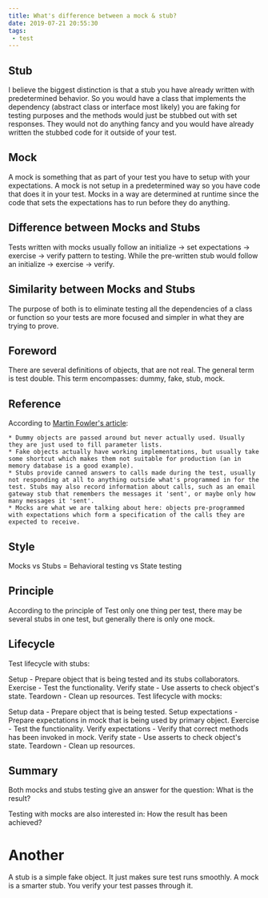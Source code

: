 ```yaml
---
title: What's difference between a mock & stub?
date: 2019-07-21 20:55:30
tags:
 - test
---
```


## Stub

I believe the biggest distinction is that a stub you have already written with predetermined behavior. So you would have a class that implements the dependency (abstract class or interface most likely) you are faking for testing purposes and the methods would just be stubbed out with set responses. They would not do anything fancy and you would have already written the stubbed code for it outside of your test.

## Mock

A mock is something that as part of your test you have to setup with your expectations. A mock is not setup in a predetermined way so you have code that does it in your test. Mocks in a way are determined at runtime since the code that sets the expectations has to run before they do anything.

## Difference between Mocks and Stubs

Tests written with mocks usually follow an initialize -> set expectations -> exercise -> verify pattern to testing. While the pre-written stub would follow an initialize -> exercise -> verify.

## Similarity between Mocks and Stubs

The purpose of both is to eliminate testing all the dependencies of a class or function so your tests are more focused and simpler in what they are trying to prove.


## Foreword
There are several definitions of objects, that are not real. The general term is test double. This term encompasses: dummy, fake, stub, mock.

## Reference
According to [Martin Fowler's article](http://martinfowler.com/articles/mocksArentStubs.html):


```
* Dummy objects are passed around but never actually used. Usually they are just used to fill parameter lists.
* Fake objects actually have working implementations, but usually take some shortcut which makes them not suitable for production (an in memory database is a good example).
* Stubs provide canned answers to calls made during the test, usually not responding at all to anything outside what's programmed in for the test. Stubs may also record information about calls, such as an email gateway stub that remembers the messages it 'sent', or maybe only how many messages it 'sent'.
* Mocks are what we are talking about here: objects pre-programmed with expectations which form a specification of the calls they are expected to receive.
```

## Style
Mocks vs Stubs = Behavioral testing vs State testing

## Principle
According to the principle of Test only one thing per test, there may be several stubs in one test, but generally there is only one mock.

## Lifecycle
Test lifecycle with stubs:

Setup - Prepare object that is being tested and its stubs collaborators.
Exercise - Test the functionality.
Verify state - Use asserts to check object's state.
Teardown - Clean up resources.
Test lifecycle with mocks:

Setup data - Prepare object that is being tested.
Setup expectations - Prepare expectations in mock that is being used by primary object.
Exercise - Test the functionality.
Verify expectations - Verify that correct methods has been invoked in mock.
Verify state - Use asserts to check object's state.
Teardown - Clean up resources.

## Summary
Both mocks and stubs testing give an answer for the question: What is the result?

Testing with mocks are also interested in: How the result has been achieved?

# Another
A stub is a simple fake object. It just makes sure test runs smoothly.
A mock is a smarter stub. You verify your test passes through it.
